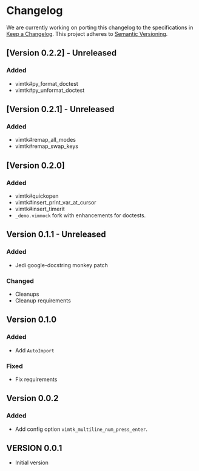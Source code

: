 # Changelog


We are currently working on porting this changelog to the specifications in
[Keep a Changelog](https://keepachangelog.com/en/1.0.0/).
This project adheres to [Semantic Versioning](https://semver.org/spec/v2.0.0.html).

## [Version 0.2.2] - Unreleased

### Added 
* vimtk#py_format_doctest
* vimtk#py_unformat_doctest

## [Version 0.2.1] - Unreleased

### Added 
* vimtk#remap_all_modes
* vimtk#remap_swap_keys


## [Version 0.2.0] 

### Added 
* vimtk#quickopen
* vimtk#insert_print_var_at_cursor
* vimtk#insert_timerit
* `_demo.vimmock` fork with enhancements for doctests.


## Version 0.1.1 - Unreleased

### Added
* Jedi google-docstring monkey patch


### Changed
* Cleanups
* Cleanup requirements


## Version 0.1.0

### Added
* Add `AutoImport`

### Fixed
* Fix requirements


## Version 0.0.2

### Added
* Add config option `vimtk_multiline_num_press_enter`.


## VERSION 0.0.1

* Initial version
